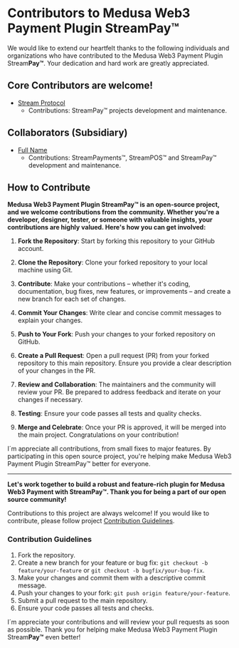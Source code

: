 # Contributors to Medusa Web3 Payment Plugin StreamPay™

We would like to extend our heartfelt thanks to the following individuals and organizations who have contributed to the Medusa Web3 Payment Plugin Stream**Pay™**. Your dedication and hard work are greatly appreciated.

## Core Contributors are welcome!

- [Stream Protocol](https://github.com/stream-protocol)
  - Contributions: StreamPay™ projects development and maintenance.

## Collaborators (Subsidiary)

- [Full Name](https://github.com/stream-payments)
  - Contributions: StreamPayments™, StreamPOS™ and StreamPay™ development and maintenance.

## How to Contribute

**Medusa Web3 Payment Plugin StreamPay™ is an open-source project, and we welcome contributions from the community. Whether you're a developer, designer, tester, or someone with valuable insights, your contributions are highly valued. Here's how you can get involved:**

1. **Fork the Repository**: Start by forking this repository to your GitHub account.

2. **Clone the Repository**: Clone your forked repository to your local machine using Git.

3. **Contribute**: Make your contributions – whether it's coding, documentation, bug fixes, new features, or improvements – and create a new branch for each set of changes.

4. **Commit Your Changes**: Write clear and concise commit messages to explain your changes.

5. **Push to Your Fork**: Push your changes to your forked repository on GitHub.

6. **Create a Pull Request**: Open a pull request (PR) from your forked repository to this main repository. Ensure you provide a clear description of your changes in the PR.

7. **Review and Collaboration**: The maintainers and the community will review your PR. Be prepared to address feedback and iterate on your changes if necessary.

8. **Testing**: Ensure your code passes all tests and quality checks.

9. **Merge and Celebrate**: Once your PR is approved, it will be merged into the main project. Congratulations on your contribution!

I´m appreciate all contributions, from small fixes to major features. By participating in this open source project, you're helping make Medusa Web3 Payment Plugin StreamPay™ better for everyone.

---

**Let's work together to build a robust and feature-rich plugin for Medusa Web3 Payment with StreamPay™. Thank you for being a part of our open source community!**

Contributions to this project are always welcome! If you would like to contribute, please follow project [Contribution Guidelines](CONTRIBUTING.md).

### Contribution Guidelines

1. Fork the repository.
2. Create a new branch for your feature or bug fix: `git checkout -b feature/your-feature` or `git checkout -b bugfix/your-bug-fix`.
3. Make your changes and commit them with a descriptive commit message.
4. Push your changes to your fork: `git push origin feature/your-feature`.
5. Submit a pull request to the main repository.
6. Ensure your code passes all tests and checks.

I´m appreciate your contributions and will review your pull requests as soon as possible. Thank you for helping make Medusa Web3 Payment Plugin Stream**Pay™** even better!


